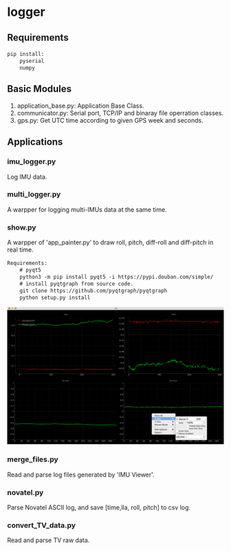 # logger

## Requirements
    pip install:
        pyserial
        numpy

## Basic Modules
1. application_base.py: Application Base Class. 
2. communicator.py: Serial port, TCP/IP and binaray file operration classes.
3. gps.py: Get UTC time according to given GPS week and seconds.

## Applications
### imu_logger.py
Log IMU data.

### multi_logger.py
A warpper for logging multi-IMUs data at the same time.

### show.py
A warpper of 'app_painter.py' to draw roll, pitch, diff-roll and diff-pitch in real time.

    Requirements:
        # pyqt5
        python3 -m pip install pyqt5 -i https://pypi.douban.com/simple/  
        # install pyqtgraph from source code.
        git clone https://github.com/pyqtgraph/pyqtgraph
        python setup.py install

![Demo](./image/demo.png )

### merge_files.py
Read and parse log files generated by 'IMU Viewer'.

### novatel.py
Parse Novatel ASCII log, and save [time,lla, roll, pitch] to csv log.

### convert_TV_data.py
Read and parse TV raw data.
